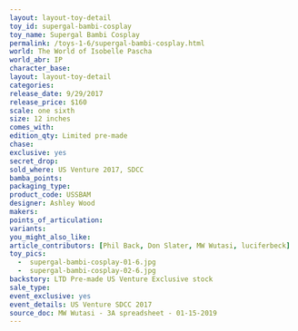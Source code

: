 ```yaml
---
layout: layout-toy-detail 
toy_id: supergal-bambi-cosplay
toy_name: Supergal Bambi Cosplay
permalink: /toys-1-6/supergal-bambi-cosplay.html
world: The World of Isobelle Pascha
world_abr: IP
character_base: 
layout: layout-toy-detail
categories: 
release_date: 9/29/2017
release_price: $160 
scale: one sixth
size: 12 inches
comes_with: 
edition_qty: Limited pre-made
chase: 
exclusive: yes
secret_drop: 
sold_where: US Venture 2017, SDCC
bamba_points: 
packaging_type: 
product_code: USSBAM
designer: Ashley Wood
makers: 
points_of_articulation: 
variants: 
you_might_also_like: 
article_contributors: [Phil Back, Don Slater, MW Wutasi, luciferbeck]
toy_pics: 
  -  supergal-bambi-cosplay-01-6.jpg
  -  supergal-bambi-cosplay-02-6.jpg
backstory: LTD Pre-made US Venture Exclusive stock
sale_type: 
event_exclusive: yes
event_details: US Venture SDCC 2017
source_doc: MW Wutasi - 3A spreadsheet - 01-15-2019
---
```

